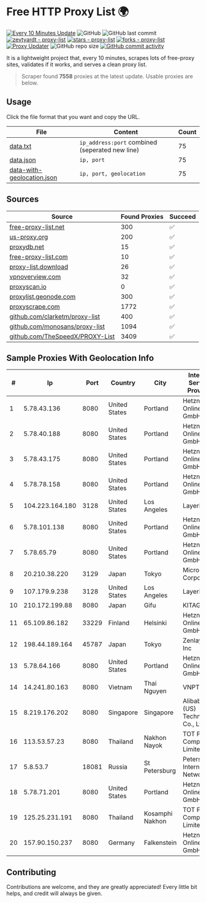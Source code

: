 
# Free HTTP Proxy List 🌍

[![Every 10 Minutes Update](https://github.com/mertguvencli/http-proxy-list/actions/workflows/main.yml/badge.svg?branch=main)](https://github.com/mertguvencli/http-proxy-list/actions/workflows/main.yml)
![GitHub](https://img.shields.io/github/license/mertguvencli/http-proxy-list)
![GitHub last commit](https://img.shields.io/github/last-commit/mertguvencli/http-proxy-list)
[![zevtyardt - proxy-list](https://img.shields.io/static/v1?label=zevtyardt&message=proxy-list&color=blue&logo=github)](https://github.com/zevtyardt/proxy-list "Go to GitHub repo")
[![stars - proxy-list](https://img.shields.io/github/stars/zevtyardt/proxy-list?style=social)](https://github.com/zevtyardt/proxy-list)
[![forks - proxy-list](https://img.shields.io/github/forks/zevtyardt/proxy-list?style=social)](https://github.com/zevtyardt/proxy-list)
[![Proxy Updater](https://github.com/zevtyardt/proxy-list/workflows/Proxy%20Updater/badge.svg)](https://github.com/zevtyardt/proxy-list/actions?query=workflow:"Proxy+Updater")
![GitHub repo size](https://img.shields.io/github/repo-size/zevtyardt/proxy-list)
[![GitHub commit activity](https://img.shields.io/github/commit-activity/m/zevtyardt/proxy-list?logo=commits)](https://github.com/zevtyardt/proxy-list/commits/main)

It is a lightweight project that, every 10 minutes, scrapes lots of free-proxy sites, validates if it works, and serves a clean proxy list.

> Scraper found **7558** proxies at the latest update. Usable proxies are below.

## Usage

Click the file format that you want and copy the URL.

|File|Content|Count|
|----|-------|-----|
|[data.txt](https://raw.githubusercontent.com/mertguvencli/http-proxy-list/main/proxy-list/data.txt)|`ip_address:port` combined (seperated new line)|75|
|[data.json](https://raw.githubusercontent.com/mertguvencli/http-proxy-list/main/proxy-list/data.json)|`ip, port`|75|
|[data-with-geolocation.json](https://raw.githubusercontent.com/mertguvencli/http-proxy-list/main/proxy-list/data-with-geolocation.json)|`ip, port, geolocation`|75|

## Sources

|Source|Found Proxies|Succeed|
|------|-------------|-------|
|[free-proxy-list.net](https://free-proxy-list.net)|300|✅|
|[us-proxy.org](https://www.us-proxy.org)|200|✅|
|[proxydb.net](http://proxydb.net)|15|✅|
|[free-proxy-list.com](https://free-proxy-list.com/?page=&port=&type%5B%5D=http&type%5B%5D=https&up_time=0&search=Search)|10|✅|
|[proxy-list.download](https://www.proxy-list.download/HTTP)|26|✅|
|[vpnoverview.com](https://vpnoverview.com/privacy/anonymous-browsing/free-proxy-servers)|32|✅|
|[proxyscan.io](https://www.proxyscan.io)|0|✅|
|[proxylist.geonode.com](https://proxylist.geonode.com/api/proxy-list?limit=300&page=1&sort_by=lastChecked&sort_type=desc&protocols=http,https)|300|✅|
|[proxyscrape.com](https://api.proxyscrape.com/v2/?request=displayproxies&protocol=http&timeout=10000&country=all&ssl=all&anonymity=all)|1772|✅|
|[github.com/clarketm/proxy-list](https://raw.githubusercontent.com/clarketm/proxy-list/master/proxy-list-raw.txt)|400|✅|
|[github.com/monosans/proxy-list](https://raw.githubusercontent.com/monosans/proxy-list/main/proxies/http.txt)|1094|✅|
|[github.com/TheSpeedX/PROXY-List](https://raw.githubusercontent.com/TheSpeedX/PROXY-List/master/http.txt)|3409|✅|


## Sample Proxies With Geolocation Info

|#|Ip|Port|Country|City|Internet Service Provider|
|-|--|----|-------|----|-------------------------|
|1|5.78.43.136|8080|United States|Portland|Hetzner Online GmbH|
|2|5.78.40.188|8080|United States|Portland|Hetzner Online GmbH|
|3|5.78.43.175|8080|United States|Portland|Hetzner Online GmbH|
|4|5.78.78.158|8080|United States|Portland|Hetzner Online GmbH|
|5|104.223.164.180|3128|United States|Los Angeles|LayerHost|
|6|5.78.101.138|8080|United States|Portland|Hetzner Online GmbH|
|7|5.78.65.79|8080|United States|Portland|Hetzner Online GmbH|
|8|20.210.38.220|3129|Japan|Tokyo|Microsoft Corporation|
|9|107.179.9.238|3128|United States|Los Angeles|LayerHost|
|10|210.172.199.88|8080|Japan|Gifu|KITAGATA|
|11|65.109.86.182|33229|Finland|Helsinki|Hetzner Online GmbH|
|12|198.44.189.164|45787|Japan|Tokyo|Zenlayer Inc|
|13|5.78.64.166|8080|United States|Portland|Hetzner Online GmbH|
|14|14.241.80.163|8080|Vietnam|Thai Nguyen|VNPT|
|15|8.219.176.202|8080|Singapore|Singapore|Alibaba (US) Technology Co., Ltd.|
|16|113.53.57.23|8080|Thailand|Nakhon Nayok|TOT Public Company Limited|
|17|5.8.53.7|18081|Russia|St Petersburg|Petersburg Internet Network ltd|
|18|5.78.71.201|8080|United States|Portland|Hetzner Online GmbH|
|19|125.25.231.191|8080|Thailand|Kosamphi Nakhon|TOT Public Company Limited|
|20|157.90.150.237|8080|Germany|Falkenstein|Hetzner Online GmbH|



## Contributing

Contributions are welcome, and they are greatly appreciated! Every
little bit helps, and credit will always be given.

